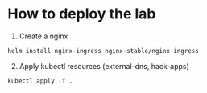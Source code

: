 # How to deploy the lab

1. Create a nginx 

```bash
helm install nginx-ingress nginx-stable/nginx-ingress
```

2. Apply kubectl resources (external-dns, hack-apps)

```bash
kubectl apply -f .
```
